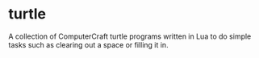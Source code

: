 # turtle
A collection of ComputerCraft turtle programs written in Lua to do simple tasks such as clearing out a space or filling it in.
